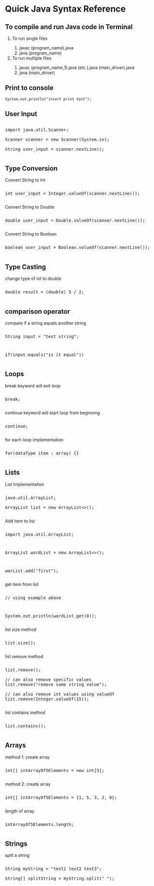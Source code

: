 <h1>Quick Java Syntax Reference</h1>
<h2>To compile and run Java code in Terminal</h2>
<ol>
	<li>To run single files</li>
	<ol type="1">
		<li>javac (program_name).java</li>
		<li>java (program_name)</li>
	</ol>
	<li>To run multiple files</li>
	<ol type="1">
		<li>javac (program_name_1).java (etc.).java (main_driver).java</li>
		<li>java (main_driver)</li>
	</ol>
</ol>

<h2>Print to console</h2>
<pre><code>System.out.println("insert print text");</code></pre>

<h2>User Input</h2>
<pre><p>import java.util.Scanner;<br/>
Scanner scanner = new Scanner(System.in);<br/>
String user_input = scanner.nextLine();
<p></pre>

<h2>Type Conversion</h2>
<p>Convert String to Int</p>
<pre><p>int user_input = Integer.valueOf(scanner.nextLine());</p></pre>
<p>Convert String to Double</p>
<pre><p>double user_input = Double.valueOf(scanner.nextLine());</p></pre>
<p>Convert String to Boolean</p>
<pre><p>boolean user_input = Boolean.valueOf(scanner.nextLine());</p></pre>

<h2>Type Casting</h2>
<p>change type of int to double</p>
<pre><p>double result = (double) 5 / 2;</p></pre>


<h2>comparison operator</h2>
<p>compare if a string equals another string</p>
<pre><p>String input = "test string";</p>
<p>if(input.equals("is it equal"))</p></pre>

<h2>Loops</h2>
<p>break keyword will exit loop</p>
<pre><p>break;</p></pre>
<p>continue keyword will start loop from beginning</p>
<pre><p>continue;</p></pre>
<p>for each loop implementation</p>
<pre><p>for(dataType item : array) {}</p></pre>

<h2>Lists</h2>
<p>List Implementation</p>
<pre><p>java.util.ArrayList;<br/>
ArrayList<String> list = new ArrayList<>();</p></pre>
<p>Add item to list</p>
<pre><p>import java.util.ArrayList;</p>
<p>ArrayList<String> wordList = new ArrayList<>();</p>
<p>worList.add("first");</p></pre>
<p>get item from list</p>
<pre><p>// using example above</p>
<p>System.out.println(wordList.get(0));</p></pre>
<p>list size method</p>
<pre><p>list.size();</p></pre>
<p>list remove method</p>
<pre><p>list.remove();<br/>
// can also remove specific values
list.remove("remove same string value");<br/>
// can also remove int values using valueOf
list.remove(Integer.valueOf(15));</p></pre>
<p>list contains method</p>
<pre><p>list.contains();</p></pre>

<h2>Arrays</h2>
<p>method 1: create array</p>
<pre><p>int[] intArrayOf5Elements = new int[5];</p></pre>
<p>method 2: create array</p>
<pre><p>int[] intArrayOf5Elements = {1, 5, 3, 2, 0};</p></pre>
<p>length of array</p>
<pre><p>intArrayOf5Elements.length;</p></pre>

<h2>Strings</h2>
<p>split a string</p>
<pre><p>String myString = "text1 text2 text3";<br/>
String[] splitString = myString.split(" ");</p></pre>
